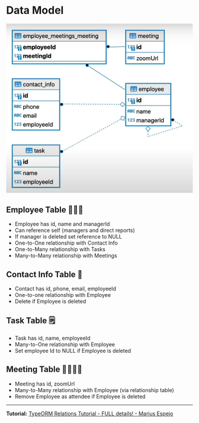 # Data Model

![Database ER Diagram](./images/er-diagram.png)

## Employee Table 🧑🏽‍💻

- Employee has id, name and managerId
- Can reference self (managers and direct reports)
- If manager is deleted set reference to NULL
- One-to-One relationship with Contact Info
- One-to-Many relationship with Tasks
- Many-to-Many relationship with Meetings

## Contact Info Table 📇

- Contact has id, phone, email, employeeId
- One-to-one relationship with Employee
- Delete if Employee is deleted

## Task Table 🗒️

- Task has id, name, employeeId
- Many-to-One relationship with Employee
- Set employee Id to NULL if Employee is deleted

## Meeting Table 🫱🏾‍🫲🏽

- Meeting has id, zoomUrl
- Many-to-Many relationship with Employee (via relationship table)
- Remove Employee as attendee if Employee is deleted

---

**Tutorial:** [TypeORM Relations Tutorial - FULL details! - Marius Espejo](https://www.youtube.com/watch?v=rKgZLVgdvAY&list=PLlaDAvA2MhR2jb8zavu6I-w1BA878aHcB&index=3)
